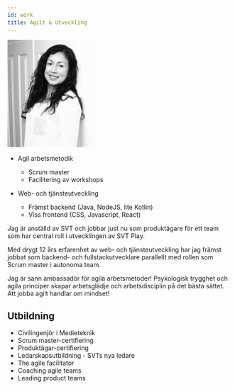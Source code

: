 ```yaml
---
id: work
title: Agilt & Utveckling
---
```


<div style={{'float':'right'}}>
<img src="/img/work/AnnaGomez.jpg" alt="anna" width="200px"  />
</div>

* Agil arbetsmetodik
    * Scrum master
    * Facilitering av workshops
    

* Web- och tjänsteutveckling
    * Främst backend (Java, NodeJS, lite Kotlin)
    * Viss frontend (CSS, Javascript, React)
    

<div>
<p>Jag är anställd av SVT och jobbar just nu som produktägare för ett team som har central roll i utvecklingen av SVT Play.</p>
                    <p>
                    Med drygt 12 års erfarenhet av web- och tjänsteutveckling har jag främst jobbat som backend- och fullstackutvecklare parallellt med rollen som Scrum master i autonoma team.
                    </p>
                    <p>Jag är sann ambassadör för agila arbetsmetoder! Psykologisk trygghet och agila principer skapar arbetsglädje och arbetsdisciplin på det bästa sättet.
                    Att jobba agilt handlar om mindset! </p>
 </div>        

## Utbildning

* Civilingenjör i Medieteknik
* Scrum master-certifiering
* Produktägar-certifiering
* Ledarskapsutbildning - SVTs nya ledare
* The agile facilitator 
* Coaching agile teams
* Leading product teams